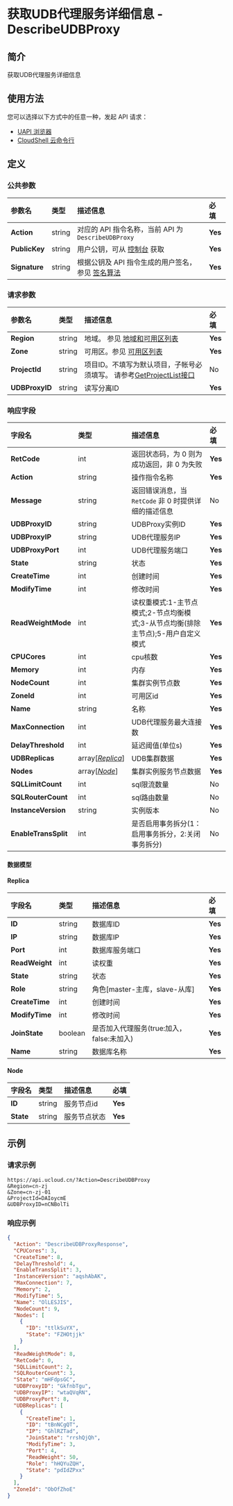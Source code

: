 # 获取UDB代理服务详细信息 - DescribeUDBProxy

## 简介

获取UDB代理服务详细信息






## 使用方法

您可以选择以下方式中的任意一种，发起 API 请求：
- [UAPI 浏览器](https://console.ucloud.cn/uapi/detail?id=DescribeUDBProxy)
- [CloudShell 云命令行](https://shell.ucloud.cn/)


## 定义

### 公共参数

| 参数名 | 类型 | 描述信息 | 必填 |
|:---|:---|:---|:---|
| **Action**     | string  | 对应的 API 指令名称，当前 API 为 `DescribeUDBProxy`                        | **Yes** |
| **PublicKey**  | string  | 用户公钥，可从 [控制台](https://console.ucloud.cn/uapi/apikey) 获取                                             | **Yes** |
| **Signature**  | string  | 根据公钥及 API 指令生成的用户签名，参见 [签名算法](api/summary/signature.md)  | **Yes** |

### 请求参数

| 参数名 | 类型 | 描述信息 | 必填 |
|:---|:---|:---|:---|
| **Region** | string | 地域。 参见 [地域和可用区列表](https://docs.ucloud.cn/api/summary/regionlist) |**Yes**|
| **Zone** | string | 可用区。参见 [可用区列表](https://docs.ucloud.cn/api/summary/regionlist) |**Yes**|
| **ProjectId** | string | 项目ID。不填写为默认项目，子帐号必须填写。 请参考[GetProjectList接口](https://docs.ucloud.cn/api/summary/get_project_list) |No|
| **UDBProxyID** | string | 读写分离ID |**Yes**|

### 响应字段

| 字段名 | 类型 | 描述信息 | 必填 |
|:---|:---|:---|:---|
| **RetCode** | int | 返回状态码，为 0 则为成功返回，非 0 为失败 |**Yes**|
| **Action** | string | 操作指令名称 |**Yes**|
| **Message** | string | 返回错误消息，当 `RetCode` 非 0 时提供详细的描述信息 |No|
| **UDBProxyID** | string | UDBProxy实例ID |**Yes**|
| **UDBProxyIP** | string | UDB代理服务IP |**Yes**|
| **UDBProxyPort** | int | UDB代理服务端口 |**Yes**|
| **State** | string | 状态 |**Yes**|
| **CreateTime** | int | 创建时间 |**Yes**|
| **ModifyTime** | int | 修改时间 |**Yes**|
| **ReadWeightMode** | int | 读权重模式:1-主节点模式;2-节点均衡模式;3-从节点均衡(排除主节点);5-用户自定义模式 |**Yes**|
| **CPUCores** | int | cpu核数 |**Yes**|
| **Memory** | int | 内存 |**Yes**|
| **NodeCount** | int | 集群实例节点数 |**Yes**|
| **ZoneId** | int | 可用区id |**Yes**|
| **Name** | string | 名称 |**Yes**|
| **MaxConnection** | int | UDB代理服务最大连接数 |**Yes**|
| **DelayThreshold** | int | 延迟阈值(单位s) |**Yes**|
| **UDBReplicas** | array[[*Replica*](#Replica)] | UDB集群数据 |**Yes**|
| **Nodes** | array[[*Node*](#Node)] | 集群实例服务节点数据 |**Yes**|
| **SQLLimitCount** | int | sql限流数量 |No|
| **SQLRouterCount** | int | sql路由数量 |No|
| **InstanceVersion** | string | 实例版本 |No|
| **EnableTransSplit** | int | 是否启用事务拆分(1：启用事务拆分，2:关闭事务拆分) |No|

#### 数据模型


#### Replica

| 字段名 | 类型 | 描述信息 | 必填 |
|:---|:---|:---|:---|
| **ID** | string | 数据库ID |**Yes**|
| **IP** | string | 数据库IP |**Yes**|
| **Port** | int | 数据库服务端口 |**Yes**|
| **ReadWeight** | int | 读权重 |**Yes**|
| **State** | string | 状态 |**Yes**|
| **Role** | string | 角色[master-主库，slave-从库] |**Yes**|
| **CreateTime** | int | 创建时间 |**Yes**|
| **ModifyTime** | int | 修改时间 |**Yes**|
| **JoinState** | boolean | 是否加入代理服务(true:加入，false:未加入) |**Yes**|
| **Name** | string | 数据库名称 |**Yes**|

#### Node

| 字段名 | 类型 | 描述信息 | 必填 |
|:---|:---|:---|:---|
| **ID** | string | 服务节点id |**Yes**|
| **State** | string | 服务节点状态 |**Yes**|

## 示例

### 请求示例
    
```
https://api.ucloud.cn/?Action=DescribeUDBProxy
&Region=cn-zj
&Zone=cn-zj-01
&ProjectId=DAIoycmE
&UDBProxyID=nCNBolTi
```

### 响应示例
    
```json
{
  "Action": "DescribeUDBProxyResponse",
  "CPUCores": 3,
  "CreateTime": 8,
  "DelayThreshold": 4,
  "EnableTransSplit": 3,
  "InstanceVersion": "aqshAbAK",
  "MaxConnection": 7,
  "Memory": 2,
  "ModifyTime": 5,
  "Name": "OlLESJIS",
  "NodeCount": 9,
  "Nodes": [
    {
      "ID": "ttlkSuYX",
      "State": "FZHOtjjk"
    }
  ],
  "ReadWeightMode": 8,
  "RetCode": 0,
  "SQLLimitCount": 2,
  "SQLRouterCount": 3,
  "State": "mHFdpsGC",
  "UDBProxyID": "GkfnbTgu",
  "UDBProxyIP": "wtaQVqRN",
  "UDBProxyPort": 8,
  "UDBReplicas": [
    {
      "CreateTime": 1,
      "ID": "tBnNCgQT",
      "IP": "GhlRZTad",
      "JoinState": "rrshQjQh",
      "ModifyTime": 3,
      "Port": 4,
      "ReadWeight": 50,
      "Role": "hHQYuZQH",
      "State": "pdIdZPxx"
    }
  ],
  "ZoneId": "ObOfZhoE"
}
```





